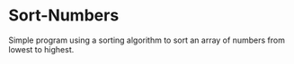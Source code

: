 # Sort-Numbers
Simple program using a sorting algorithm to sort an array of numbers from lowest to highest.
